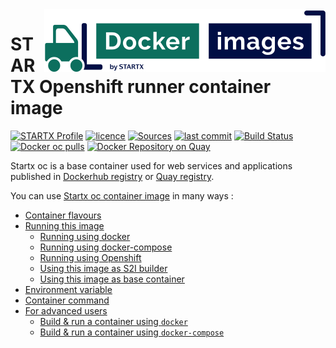 <img align="right" src="https://raw.githubusercontent.com/startxfr/docker-images/master/.gitlab/img/logo-small.svg?sanitize=true">

# STARTX Openshift runner container image

[![STARTX Profile](https://img.shields.io/badge/provider-startx-green.svg)](https://github.com/startxfr) [![licence](https://img.shields.io/github/license/startxfr/docker-images.svg)](https://gitlab.com/startx1/containers) [![Sources](https://img.shields.io/badge/startx-docker--images-blue.svg)](https://gitlab.com/startx1/containers/tree/master/GitlabRunner/oc/)
[![last commit](https://img.shields.io/github/last-commit/startxfr/docker-images.svg)](https://gitlab.com/startx1/containers) [![Build Status](https://travis-ci.org/startxfr/docker-images.svg?branch=master)](https://travis-ci.org/startxfr/docker-images) [![Docker oc pulls](https://img.shields.io/docker/pulls/startx/sv-oc)](https://hub.docker.com/r/startx/sv-oc) [![Docker Repository on Quay](https://quay.io/repository/startx/oc/status "Docker Repository on Quay")](https://quay.io/repository/startx/oc)

Startx oc is a base container used for web services and applications published in
[Dockerhub registry](https://hub.docker.com/u/startx) or [Quay registry](https://quay.io/startx).

You can use [Startx oc container image](https://docker-images.readthedocs.io/en/latest/GitlabRunner/oc/) in many ways :

- [Container flavours](https://docker-images.readthedocs.io/en/latest/GitlabRunner/oc/#container-flavours)
- [Running this image](https://docker-images.readthedocs.io/en/latest/GitlabRunner/oc/#running-this-image)
  - [Running using docker](https://docker-images.readthedocs.io/en/latest/GitlabRunner/oc/#running-using-docker)
  - [Running using docker-compose](https://docker-images.readthedocs.io/en/latest/GitlabRunner/oc/#running-using-docker-compose)
  - [Running using Openshift](https://docker-images.readthedocs.io/en/latest/GitlabRunner/oc/#running-using-openshift)
  - [Using this image as S2I builder](https://docker-images.readthedocs.io/en/latest/GitlabRunner/oc/#using-this-image-as-s2i-builder)
  - [Using this image as base container](https://docker-images.readthedocs.io/en/latest/GitlabRunner/oc/#using-this-image-as-base-container)
- [Environment variable](https://docker-images.readthedocs.io/en/latest/GitlabRunner/oc/#environment-variable)
- [Container command](https://docker-images.readthedocs.io/en/latest/GitlabRunner/oc/#container-command)
- [For advanced users](https://docker-images.readthedocs.io/en/latest/GitlabRunner/oc/#for-advanced-users)
  - [Build & run a container using `docker`](https://docker-images.readthedocs.io/en/latest/GitlabRunner/oc/#build--run-a-container-using-docker)
  - [Build & run a container using `docker-compose`](https://docker-images.readthedocs.io/en/latest/GitlabRunner/oc/#build--run-a-container-using-docker-compose)
